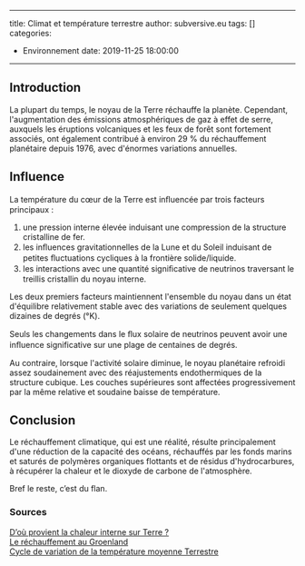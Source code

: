 ---
title: Climat et température terrestre
author: subversive.eu
tags: []
categories:
  - Environnement
date: 2019-11-25 18:00:00
-----

## Introduction

La plupart du temps, le noyau de la Terre réchauffe la planète.
Cependant, l'augmentation des émissions atmosphériques de gaz à effet de serre, auxquels les éruptions volcaniques et les feux de forêt sont fortement associés, ont également contribué à environ 29 % du réchauffement planétaire depuis 1976, avec d'énormes variations annuelles.
<!--- more -->

## Influence

La température du cœur de la Terre est inﬂuencée par trois facteurs principaux :  
1. une pression interne élevée induisant une compression de la structure cristalline de fer.  
2. les inﬂuences gravitationnelles de la Lune et du Soleil induisant de petites ﬂuctuations cycliques à la frontière solide/liquide.  
3. les interactions avec une quantité signiﬁcative de neutrinos traversant le treillis cristallin du noyau interne.

Les deux premiers facteurs maintiennent l'ensemble du noyau dans un état d'équilibre relativement stable avec des variations de seulement quelques dizaines de degrés (°K).

Seuls les changements dans le ﬂux solaire de neutrinos peuvent avoir une inﬂuence significative sur une plage de centaines de degrés. 

Au contraire, lorsque l'activité solaire diminue, le noyau planétaire refroidi assez soudainement avec des réajustements endothermiques de la structure cubique. Les couches supérieures sont affectées progressivement par la même relative et soudaine baisse de température.

## Conclusion

Le réchauffement climatique, qui est une réalité, résulte principalement d'une réduction de la capacité des océans, réchauffés par les fonds marins et saturés de polymères organiques flottants et de résidus d'hydrocarbures, à récupérer la chaleur et le dioxyde de carbone de l'atmosphère.

Bref le reste, c’est du flan.

### Sources

[D’où provient la chaleur interne sur Terre ?](https://www.emse.fr/~bouchardon/enseignement/processus-naturels/up1/web/wiki/Q%20-%20Energie%20interne%20-%20la%20chaleur%20interne%20sur%20Terre%20-%20Letellier.htm)  
[Le réchauffement au Groenland](https://www.nature.com/articles/s41598-018-19244-x)  
[Cycle de variation de la température moyenne Terrestre](http://appinsys.com/globalwarming/SixtyYearCycle.htm)